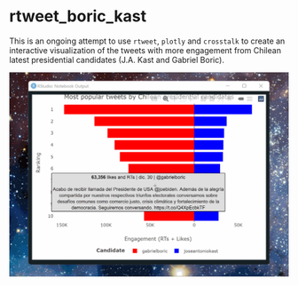 # rtweet_boric_kast

This is an ongoing attempt to use `rtweet`, `plotly` and `crosstalk` to create an interactive visualization of the tweets with more engagement from Chilean latest presidential candidates (J.A. Kast and Gabriel Boric).

![Work in Progress](images/boric_kast_wip.gif)

